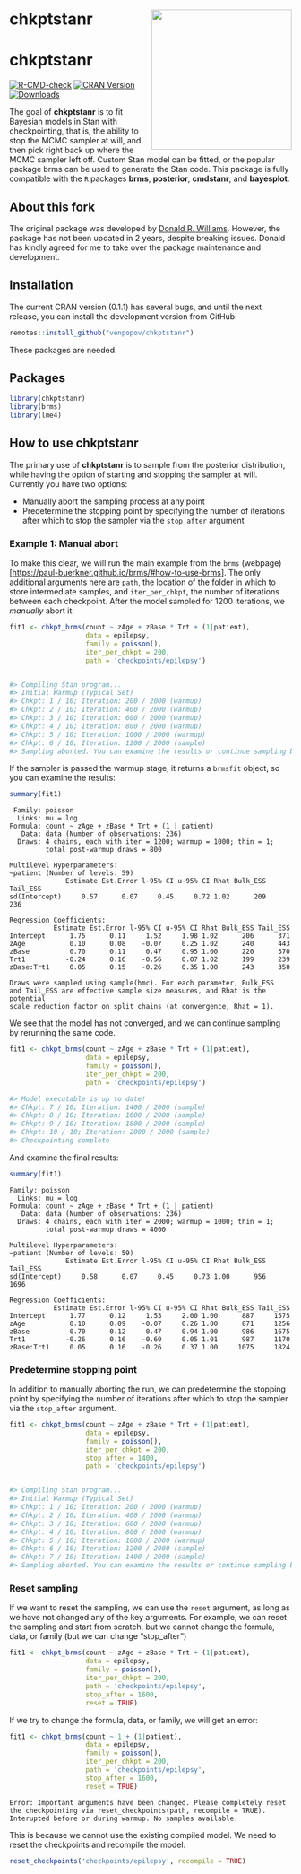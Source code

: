 
# chkptstanr <img src="man/figures/logo.png" align="right" width = 250 />

# chkptstanr <!-- badges: start -->

[![R-CMD-check](https://github.com/venpopov/chkptstanr/actions/workflows/R-CMD-check.yaml/badge.svg)](https://github.com/venpopov/chkptstanr/actions/workflows/R-CMD-check.yaml)
[![CRAN
Version](http://www.r-pkg.org/badges/version/chkptstanr)](https://cran.r-project.org/package=chkptstanr)
[![Downloads](https://cranlogs.r-pkg.org/badges/chkptstanr)](https://cran.r-project.org/package=chkptstanr)
<!-- badges: end -->

The goal of **chkptstanr** is to fit Bayesian models in Stan with
checkpointing, that is, the ability to stop the MCMC sampler at will,
and then pick right back up where the MCMC sampler left off. Custom Stan
model can be fitted, or the popular package brms can be used to generate
the Stan code. This package is fully compatible with the `R` packages
**brms**, **posterior**, **cmdstanr**, and **bayesplot**.

## About this fork

The original package was developed by [Donald R.
Williams](https://github.com/donaldRwilliams/chkptstanr). However, the
package has not been updated in 2 years, despite breaking issues. Donald
has kindly agreed for me to take over the package maintenance and
development.

## Installation

The current CRAN version (0.1.1) has several bugs, and until the next
release, you can install the development version from GitHub:

``` r
remotes::install_github("venpopov/chkptstanr")
```

These packages are needed.

## Packages

``` r
library(chkptstanr)
library(brms)
library(lme4)
```

## How to use chkptstanr

The primary use of **chkptstanr** is to sample from the posterior
distribution, while having the option of starting and stopping the
sampler at will. Currently you have two options:

- Manually abort the sampling process at any point
- Predetermine the stopping point by specifying the number of iterations
  after which to stop the sampler via the `stop_after` argument

### Example 1: Manual abort

To make this clear, we will run the main example from the `brms`
(webpage)\[<https://paul-buerkner.github.io/brms/#how-to-use-brms>\].
The only additional arguments here are `path`, the location of the
folder in which to store intermediate samples, and `iter_per_chkpt`, the
number of iterations between each checkpoint. After the model sampled
for 1200 iterations, we *manually* abort it:

``` r
fit1 <- chkpt_brms(count ~ zAge + zBase * Trt + (1|patient),
                   data = epilepsy, 
                   family = poisson(),
                   iter_per_chkpt = 200,
                   path = 'checkpoints/epilepsy')


#> Compiling Stan program...
#> Initial Warmup (Typical Set)
#> Chkpt: 1 / 10; Iteration: 200 / 2000 (warmup)
#> Chkpt: 2 / 10; Iteration: 400 / 2000 (warmup)
#> Chkpt: 3 / 10; Iteration: 600 / 2000 (warmup)
#> Chkpt: 4 / 10; Iteration: 800 / 2000 (warmup)
#> Chkpt: 5 / 10; Iteration: 1000 / 2000 (warmup)
#> Chkpt: 6 / 10; Iteration: 1200 / 2000 (sample)
#> Sampling aborted. You can examine the results or continue sampling by rerunning the same code.
```

If the sampler is passed the warmup stage, it returns a `brmsfit`
object, so you can examine the results:

``` r
summary(fit1)
```

     Family: poisson 
      Links: mu = log 
    Formula: count ~ zAge + zBase * Trt + (1 | patient) 
       Data: data (Number of observations: 236) 
      Draws: 4 chains, each with iter = 1200; warmup = 1000; thin = 1;
             total post-warmup draws = 800

    Multilevel Hyperparameters:
    ~patient (Number of levels: 59) 
                  Estimate Est.Error l-95% CI u-95% CI Rhat Bulk_ESS Tail_ESS
    sd(Intercept)     0.57      0.07     0.45     0.72 1.02      209      236

    Regression Coefficients:
               Estimate Est.Error l-95% CI u-95% CI Rhat Bulk_ESS Tail_ESS
    Intercept      1.75      0.11     1.52     1.98 1.02      206      371
    zAge           0.10      0.08    -0.07     0.25 1.02      240      443
    zBase          0.70      0.11     0.47     0.95 1.00      220      370
    Trt1          -0.24      0.16    -0.56     0.07 1.02      199      239
    zBase:Trt1     0.05      0.15    -0.26     0.35 1.00      243      350

    Draws were sampled using sample(hmc). For each parameter, Bulk_ESS
    and Tail_ESS are effective sample size measures, and Rhat is the potential
    scale reduction factor on split chains (at convergence, Rhat = 1).

We see that the model has not converged, and we can continue sampling by
rerunning the same code.

``` r
fit1 <- chkpt_brms(count ~ zAge + zBase * Trt + (1|patient),
                   data = epilepsy, 
                   family = poisson(),
                   iter_per_chkpt = 200,
                   path = 'checkpoints/epilepsy')

#> Model executable is up to date!
#> Chkpt: 7 / 10; Iteration: 1400 / 2000 (sample)
#> Chkpt: 8 / 10; Iteration: 1600 / 2000 (sample)
#> Chkpt: 9 / 10; Iteration: 1800 / 2000 (sample)
#> Chkpt: 10 / 10; Iteration: 2000 / 2000 (sample)
#> Checkpointing complete
```

And examine the final results:

``` r
summary(fit1)
```

    Family: poisson 
      Links: mu = log 
    Formula: count ~ zAge + zBase * Trt + (1 | patient) 
       Data: data (Number of observations: 236) 
      Draws: 4 chains, each with iter = 2000; warmup = 1000; thin = 1;
             total post-warmup draws = 4000

    Multilevel Hyperparameters:
    ~patient (Number of levels: 59) 
                  Estimate Est.Error l-95% CI u-95% CI Rhat Bulk_ESS Tail_ESS
    sd(Intercept)     0.58      0.07     0.45     0.73 1.00      956     1696

    Regression Coefficients:
               Estimate Est.Error l-95% CI u-95% CI Rhat Bulk_ESS Tail_ESS
    Intercept      1.77      0.12     1.53     2.00 1.00      887     1575
    zAge           0.10      0.09    -0.07     0.26 1.00      871     1256
    zBase          0.70      0.12     0.47     0.94 1.00      986     1675
    Trt1          -0.26      0.16    -0.60     0.05 1.01      987     1170
    zBase:Trt1     0.05      0.16    -0.26     0.37 1.00     1075     1824

### Predetermine stopping point

In addition to manually aborting the run, we can predetermine the
stopping point by specifying the number of iterations after which to
stop the sampler via the `stop_after` argument.

``` r
fit1 <- chkpt_brms(count ~ zAge + zBase * Trt + (1|patient),
                   data = epilepsy, 
                   family = poisson(),
                   iter_per_chkpt = 200,
                   stop_after = 1400,
                   path = 'checkpoints/epilepsy')


#> Compiling Stan program...
#> Initial Warmup (Typical Set)
#> Chkpt: 1 / 10; Iteration: 200 / 2000 (warmup)
#> Chkpt: 2 / 10; Iteration: 400 / 2000 (warmup)
#> Chkpt: 3 / 10; Iteration: 600 / 2000 (warmup)
#> Chkpt: 4 / 10; Iteration: 800 / 2000 (warmup)
#> Chkpt: 5 / 10; Iteration: 1000 / 2000 (warmup)
#> Chkpt: 6 / 10; Iteration: 1200 / 2000 (sample)
#> Chkpt: 7 / 10; Iteration: 1400 / 2000 (sample)
#> Sampling aborted. You can examine the results or continue sampling by rerunning the same code.
```

### Reset sampling

If we want to reset the sampling, we can use the `reset` argument, as
long as we have not changed any of the key arguments. For example, we
can reset the sampling and start from scratch, but we cannot change the
formula, data, or family (but we can change “stop_after”)

``` r
fit1 <- chkpt_brms(count ~ zAge + zBase * Trt + (1|patient),
                   data = epilepsy, 
                   family = poisson(),
                   iter_per_chkpt = 200,
                   path = 'checkpoints/epilepsy',
                   stop_after = 1600,
                   reset = TRUE)
```

If we try to change the formula, data, or family, we will get an error:

``` r
fit1 <- chkpt_brms(count ~ 1 + (1|patient),
                   data = epilepsy, 
                   family = poisson(),
                   iter_per_chkpt = 200,
                   path = 'checkpoints/epilepsy',
                   stop_after = 1600,
                   reset = TRUE)
```

    Error: Important arguments have been changed. Please completely reset the checkpointing via reset_checkpoints(path, recompile = TRUE).
    Interupted before or during warmup. No samples available.

This is because we cannot use the existing compiled model. We need to
reset the checkpoints and recompile the model:

``` r
reset_checkpoints('checkpoints/epilepsy', recompile = TRUE)
```
